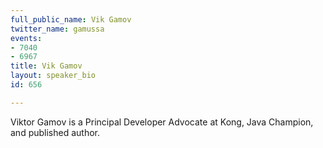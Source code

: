 ```yaml
---
full_public_name: Vik Gamov
twitter_name: gamussa
events:
- 7040
- 6967
title: Vik Gamov
layout: speaker_bio
id: 656

---
```

Viktor Gamov is a Principal Developer Advocate at Kong, Java Champion, and published author.